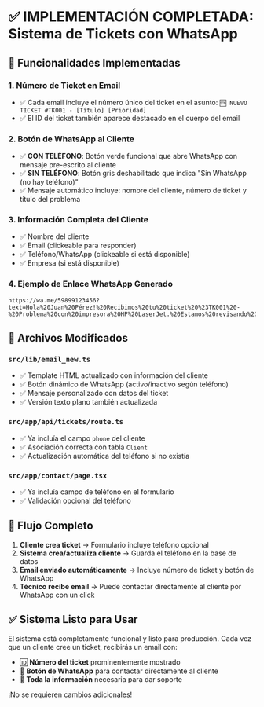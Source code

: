 # ✅ IMPLEMENTACIÓN COMPLETADA: Sistema de Tickets con WhatsApp

## 🎯 Funcionalidades Implementadas

### 1. **Número de Ticket en Email**
- ✅ Cada email incluye el número único del ticket en el asunto: `🆘 NUEVO TICKET #TK001 - [Título] [Prioridad]`
- ✅ El ID del ticket también aparece destacado en el cuerpo del email

### 2. **Botón de WhatsApp al Cliente**
- ✅ **CON TELÉFONO**: Botón verde funcional que abre WhatsApp con mensaje pre-escrito al cliente
- ✅ **SIN TELÉFONO**: Botón gris deshabilitado que indica "Sin WhatsApp (no hay teléfono)"
- ✅ Mensaje automático incluye: nombre del cliente, número de ticket y título del problema

### 3. **Información Completa del Cliente**
- ✅ Nombre del cliente
- ✅ Email (clickeable para responder)
- ✅ Teléfono/WhatsApp (clickeable si está disponible)
- ✅ Empresa (si está disponible)

### 4. **Ejemplo de Enlace WhatsApp Generado**
```
https://wa.me/59899123456?text=Hola%20Juan%20Pérez!%20Recibimos%20tu%20ticket%20%23TK001%20-%20Problema%20con%20impresora%20HP%20LaserJet.%20Estamos%20revisando%20tu%20solicitud%20y%20te%20contactaremos%20pronto.
```

## 🔧 Archivos Modificados

### `src/lib/email_new.ts`
- ✅ Template HTML actualizado con información del cliente
- ✅ Botón dinámico de WhatsApp (activo/inactivo según teléfono)
- ✅ Mensaje personalizado con datos del ticket
- ✅ Versión texto plano también actualizada

### `src/app/api/tickets/route.ts`
- ✅ Ya incluía el campo `phone` del cliente
- ✅ Asociación correcta con tabla `Client`
- ✅ Actualización automática del teléfono si no existía

### `src/app/contact/page.tsx`
- ✅ Ya incluía campo de teléfono en el formulario
- ✅ Validación opcional del teléfono

## 📱 Flujo Completo

1. **Cliente crea ticket** → Formulario incluye teléfono opcional
2. **Sistema crea/actualiza cliente** → Guarda el teléfono en la base de datos
3. **Email enviado automáticamente** → Incluye número de ticket y botón de WhatsApp
4. **Técnico recibe email** → Puede contactar directamente al cliente por WhatsApp con un click

## ✅ Sistema Listo para Usar

El sistema está completamente funcional y listo para producción. Cada vez que un cliente cree un ticket, recibirás un email con:

- 🆔 **Número del ticket** prominentemente mostrado
- 📱 **Botón de WhatsApp** para contactar directamente al cliente
- 📧 **Toda la información** necesaria para dar soporte

¡No se requieren cambios adicionales!
